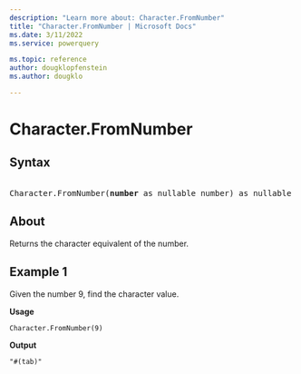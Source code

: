 ```yaml
---
description: "Learn more about: Character.FromNumber"
title: "Character.FromNumber | Microsoft Docs"
ms.date: 3/11/2022
ms.service: powerquery

ms.topic: reference
author: dougklopfenstein
ms.author: dougklo

---
```

# Character.FromNumber

## Syntax

<pre>  
Character.FromNumber(<b>number</b> as nullable number) as nullable text
</pre>
  
## About

Returns the character equivalent of the number.

## Example 1

Given the number 9, find the character value.

**Usage**

```powerquery-m
Character.FromNumber(9)
```

**Output**

`"#(tab)"`
